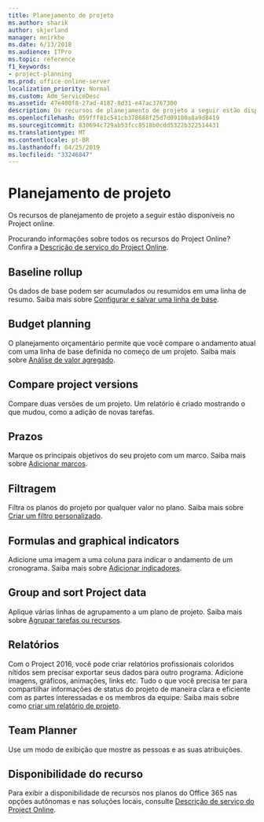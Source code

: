 ```yaml
---
title: Planejamento de projeto
ms.author: sharik
author: skjerland
manager: mnirkhe
ms.date: 6/13/2018
ms.audience: ITPro
ms.topic: reference
f1_keywords:
- project-planning
ms.prod: office-online-server
localization_priority: Normal
ms.custom: Adm_ServiceDesc
ms.assetid: 47e400f8-27ad-4187-8d31-e47ac3767300
description: Os recursos de planejamento de projeto a seguir estão disponíveis no Project online.
ms.openlocfilehash: 059fff81c541cb378688f25d7d09180a8a9d8419
ms.sourcegitcommit: 830694c729ab53fcc8518b0cdd5322b322514431
ms.translationtype: MT
ms.contentlocale: pt-BR
ms.lasthandoff: 04/25/2019
ms.locfileid: "33246847"
---
```

# <a name="project-planning"></a>Planejamento de projeto

Os recursos de planejamento de projeto a seguir estão disponíveis no Project online.
  
Procurando informações sobre todos os recursos do Project Online? Confira a [Descrição de serviço do Project Online](project-online-service-description.md).
  
## <a name="baseline-rollup"></a>Baseline rollup
<a name="bkmk_Baselinerollup"> </a>

Os dados de base podem ser acumulados ou resumidos em uma linha de resumo. Saiba mais sobre [Configurar e salvar uma linha de base](https://go.microsoft.com/fwlink/p/?LinkId=271346).
  
## <a name="budget-planning"></a>Budget planning
<a name="bkmk_Budgetplanning"> </a>

O planejamento orçamentário permite que você compare o andamento atual com uma linha de base definida no começo de um projeto. Saiba mais sobre [Análise de valor agregado](https://go.microsoft.com/fwlink/p/?LinkId=271336).
  
## <a name="compare-project-versions"></a>Compare project versions
<a name="bkmk_Compareprojectversions"> </a>

Compare duas versões de um projeto. Um relatório é criado mostrando o que mudou, como a adição de novas tarefas.
  
## <a name="deadlines"></a>Prazos
<a name="bkmk_Deadlines"> </a>

Marque os principais objetivos do seu projeto com um marco. Saiba mais sobre [Adicionar marcos](https://go.microsoft.com/fwlink/p/?LinkId=271339).
  
## <a name="filtering"></a>Filtragem
<a name="bkmk_Filtering"> </a>

Filtra os planos do projeto por qualquer valor no plano. Saiba mais sobre [Criar um filtro personalizado](https://go.microsoft.com/fwlink/p/?LinkId=271341).
  
## <a name="formulas-and-graphical-indicators"></a>Formulas and graphical indicators
<a name="bkmk_Formulasandgraphicalindicators"> </a>

Adicione uma imagem a uma coluna para indicar o andamento de um cronograma. Saiba mais sobre [Adicionar indicadores](https://go.microsoft.com/fwlink/p/?LinkId=271340).
  
## <a name="group-and-sort-project-data"></a>Group and sort Project data
<a name="bkmk_GroupandsortProjectdata"> </a>

Aplique várias linhas de agrupamento a um plano de projeto. Saiba mais sobre [Agrupar tarefas ou recursos](https://go.microsoft.com/fwlink/p/?LinkId=271326).
  
## <a name="reports"></a>Relatórios
<a name="bkmk_Reports"> </a>

Com o Project 2016, você pode criar relatórios profissionais coloridos nítidos sem precisar exportar seus dados para outro programa. Adicione imagens, gráficos, animações, links etc. Tudo o que você precisa ter para compartilhar informações de status do projeto de maneira clara e eficiente com as partes interessadas e os membros da equipe. Saiba mais sobre como [criar um relatório de projeto](https://go.microsoft.com/fwlink/p/?LinkId=271349).
  
## <a name="team-planner"></a>Team Planner
<a name="bkmk_TeamPlanner"> </a>

Use um modo de exibição que mostre as pessoas e as suas atribuições. 
  
## <a name="feature-availability"></a>Disponibilidade do recurso
<a name="bkmk_TeamPlanner"> </a>

Para exibir a disponibilidade de recursos nos planos do Office 365 nas opções autônomas e nas soluções locais, consulte [Descrição de serviço do Project Online](project-online-service-description.md).
  

